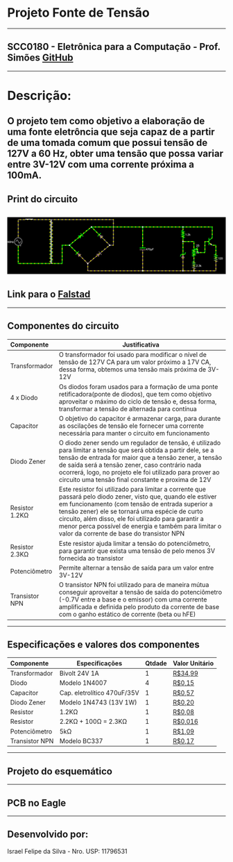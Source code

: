 # **Projeto Fonte de Tensão**
--------
## **SCC0180 - Eletrônica para a Computação - Prof. Simões** [GitHub](https://github.com/simoesusp)
--------
# **Descrição:**
O projeto tem como objetivo a elaboração de uma fonte eletrôncia que seja capaz de a partir de uma tomada comum que possui tensão de 127V a 60 Hz, obter uma tensão que possa variar entre 3V-12V com uma corrente próxima a 100mA.
--------
## Print do circuito
![](print.png)
--------
## Link para o [Falstad](https://www.falstad.com/circuit/circuitjs.html?cct=$+1+0.000005+16.817414165184545+58+5+43%0AT+-64+432+32+624+0+4+0.16+-0.26942041540056394+-0.08186327047633912+0.999%0Av+-160+432+-160+624+0+1+60+127+0+0+0.5%0Aw+-160+624+-64+624+0%0Ar+704+544+704+656+0+120%0Ad+64+544+160+464+2+default%0Ac+384+464+384+656+0+0.00047+17.790503338113144%0Ad+144+624+240+544+2+default%0Ad+144+624+64+544+2+default%0Ad+240+544+160+464+2+default%0Aw+496+656+384+656+0%0Aw+496+464+384+464+0%0As+-128+432+-96+432+0+0+false%0Aw+-128+432+-160+432+0%0Aw+-96+432+-64+432+0%0At+656+528+688+528+0+1+-4.895907608425027+0.7148036482860718+100%0Aw+688+464+688+512+0%0Aw+688+544+704+544+0%0Aw+704+656+608+656+0%0Aw+608+656+560+656+0%0A174+608+544+608+608+1+5000+0.005+Resistance%0Aw+656+576+624+576+0%0Aw+496+464+560+464+0%0Aw+656+528+656+576+0%0Ar+560+464+560+528+0+1200%0Aw+688+464+560+464+0%0A34+zvoltage%5Cq13+0+1.7143528192808883e-7+0+2+13%0Az+560+656+560+528+2+zvoltage%5Cq13%0Aw+560+656+496+656+0%0Aw+560+528+608+528+0%0Aw+608+544+608+528+0%0Ar+608+608+608+656+0+2300%0Aw+32+624+32+544+0%0Aw+32+544+64+544+0%0Aw+144+656+144+624+0%0Aw+32+432+256+432+0%0Aw+256+432+256+544+0%0Aw+256+544+240+544+0%0Aw+144+656+384+656+0%0Aw+160+464+384+464+0%0Ao+3+64+0+4099+20+0.2+0+2+3+3%0A)
--------
## Componentes do circuito
| **Componente** | **Justificativa** | 
|:---|---|
| Transformador | O transformador foi usado para modificar o nível de tensão de 127V CA para um valor próximo a 17V CA, dessa forma, obtemos uma tensão mais próxima de 3V-12V |
| 4 x Diodo | Os diodos foram usados para a formação de uma ponte retificadora(ponte de diodos), que tem como objetivo aproveitar o máximo do ciclo de tensão e, dessa forma, transformar a tensão de alternada para contínua |
| Capacitor | O objetivo do capacitor é armazenar carga, para durante as oscilações de tensão ele fornecer uma corrente necessária para manter o circuito em funcionamento |
| Diodo Zener | O diodo zener sendo um regulador de tensão, é utilizado para limitar a tensão que será obtida a partir dele, se a tensão de entrada for maior que a tensão zener, a tensão de saída será a tensão zener, caso contrário nada ocorrerá, logo, no projeto ele foi utilizado para prover ao circuito uma tensão final constante e proxima de 12V |
| Resistor 1.2KΩ | Este resistor foi utilizado para limitar a corrente que passará pelo diodo zener, visto que, quando ele estiver em funcionamento (com tensão de entrada superior a tensão zener) ele se tornará uma espécie de curto circuito, além disso, ele foi utilizado para garantir a menor perca possível de energia e também para limitar o valor da corrente de base do transistor NPN |
| Resistor 2.3KΩ | Este resistor ajuda limitar a tensão do potenciômetro, para garantir que exista uma tensão de pelo menos 3V fornecida ao transistor |
| Potenciômetro | Permite alternar a tensão de saída para um valor entre 3V-12V |
| Transistor NPN | O transistor NPN foi utilizado para de maneira mútua conseguir aproveitar a tensão de saída do potenciômetro (-0.7V entre a base e o emissor) com uma corrente amplificada e definida pelo produto da corrente de base com o ganho estático de corrente (beta ou hFE) |
--------
## Especificações e valores dos componentes
| **Componente** | **Especificações** | **Qtdade** | **Valor Unitário** |
|:---|---|---|---|
| Transformador | Bivolt 24V 1A | 1 | [R$34,99](https://www.magazineluiza.com.br/transformador-trafo-24-24v-1a-bivolt-mm/p/bha18aghhb/pi/auen/?&1=1&seller_id=hunion&&utm_source=google&utm_medium=pla&utm_campaign=&partner_id=54242&gclid=CjwKCAjwxev3BRBBEiwAiB_PWGVPDDHd4e99YbpvWCDPE95ZHM7fEwWpFrxrV3dTu8nvX6PwqdDZTRoCYycQAvD_BwE)| 
| Diodo | Modelo 1N4007 | 4 | [R$0,15](https://www.curtocircuito.com.br/diodo-retificador-1n4007-1000v-1a.html)| 
| Capacitor | Cap. eletrolítico 470uF/35V | 1 | [R$0,57](https://www.baudaeletronica.com.br/capacitor-eletrolitico-470uf-35v.html)| 
| Diodo Zener | Modelo 1N4743 (13V 1W) | 1 | [R$0,20](https://www.baudaeletronica.com.br/diodo-zener-1n4743-13v-1w.html)| 
| Resistor | 1.2KΩ | 1 | [R$0,08](https://www.baudaeletronica.com.br/resistor-1k2-5-1-4w.html)| 
| Resistor | 2.2KΩ + 100Ω = 2.3KΩ | 1 | [R$0,016](https://www.baudaeletronica.com.br/resistor-2k2-5-1-4w.html)| 
| Potenciômetro | 5kΩ | 1 | [R$1,09](https://www.baudaeletronica.com.br/potenciometro-linear-de-5k-5000.html)| 
| Transistor NPN | Modelo BC337 | 1 | [R$0,17](https://www.baudaeletronica.com.br/transistor-npn-bc337.html)| 
--------
## Projeto do esquemático
--------
## PCB no Eagle
--------
## **Desenvolvido por:**
Israel Felipe da Silva - Nro. USP: 11796531
